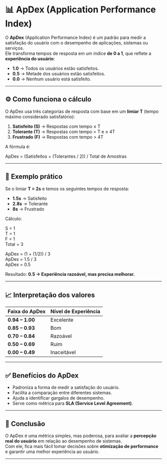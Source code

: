 # 📊 ApDex (Application Performance Index)

O **ApDex** (Application Performance Index) é um padrão para medir a satisfação do usuário com o desempenho de aplicações, sistemas ou serviços.  
Ele transforma tempos de resposta em um índice **de 0 a 1**, que reflete a **experiência do usuário**:

- **1.0** → Todos os usuários estão satisfeitos.  
- **0.5** → Metade dos usuários estão satisfeitos.  
- **0.0** → Nenhum usuário está satisfeito.  

---

## ⚙️ Como funciona o cálculo

O ApDex usa três categorias de resposta com base em um **limiar T** (tempo máximo considerado satisfatório):

1. **Satisfeito (S)** → Respostas com tempo ≤ T  
2. **Tolerante (T)** → Respostas com tempo > T e ≤ 4T  
3. **Frustrado (F)** → Respostas com tempo > 4T  

A fórmula é:

ApDex = (Satisfeitos + (Tolerantes / 2)) / Total de Amostras

---

## 📌 Exemplo prático

Se o limiar **T = 2s** e temos os seguintes tempos de resposta:

- **1.5s** → Satisfeito  
- **2.8s** → Tolerante  
- **8s** → Frustrado  

Cálculo:

S = 1  
T = 1  
F = 1  
Total = 3  

ApDex = (1 + (1/2)) / 3  
ApDex = 1.5 / 3  
ApDex = 0.5  

Resultado: **0.5 → Experiência razoável, mas precisa melhorar.**

---

## 📈 Interpretação dos valores

| Faixa do ApDex | Nível de Experiência |
|----------------|----------------------|
| **0.94 – 1.00** | Excelente |
| **0.85 – 0.93** | Bom |
| **0.70 – 0.84** | Razoável |
| **0.50 – 0.69** | Ruim |
| **0.00 – 0.49** | Inaceitável |

---

## ✅ Benefícios do ApDex

- Padroniza a forma de medir a satisfação do usuário.  
- Facilita a comparação entre diferentes sistemas.  
- Ajuda a identificar gargalos de desempenho.  
- Serve como métrica para **SLA (Service Level Agreement)**.  

---

## 🚀 Conclusão

O ApDex é uma métrica simples, mas poderosa, para avaliar a **percepção real do usuário** em relação ao desempenho de sistemas.  
Com ele, fica mais fácil tomar decisões sobre **otimização de performance** e garantir uma melhor experiência ao usuário.  

---

